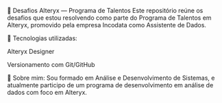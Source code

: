 🧠 Desafios Alteryx — Programa de Talentos
Este repositório reúne os desafios que estou resolvendo como parte do Programa de Talentos em Alteryx, promovido pela empresa Incodata como Assistente de Dados.

🧩 Tecnologias utilizadas:

Alteryx Designer

Versionamento com Git/GitHub

🧠 Sobre mim:
Sou formado em Análise e Desenvolvimento de Sistemas, e atualmente participo de um programa de desenvolvimento em análise de dados com foco em Alteryx.
